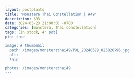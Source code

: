 ```yaml
---
layout: postplants
title: "Monstera Thai Constellation | #49"
description: $38
date: 2024-05-28 21:00:00 -0700
categories: [monstera, thai constellation]
tags: [in stock, 4" pot]
pin: true

image: # thumbnail
  path: /images/monsterathai49/PXL_20240529_023820596.jpg
  alt:
  lqip:

photos: /images/monsterathai49
---
```

